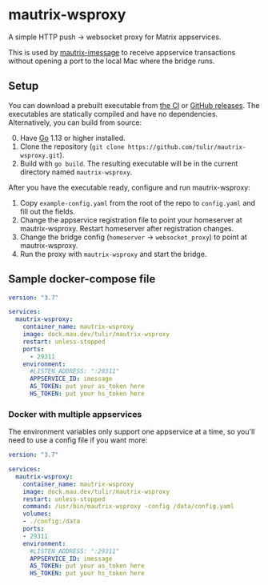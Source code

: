 # mautrix-wsproxy
A simple HTTP push -> websocket proxy for Matrix appservices.

This is used by [mautrix-imessage](https://github.com/tulir/mautrix-imessage)
to receive appservice transactions without opening a port to the local Mac
where the bridge runs.

## Setup
You can download a prebuilt executable from [the CI](https://mau.dev/tulir/mautrix-wsproxy/-/pipelines)
or [GitHub releases](https://github.com/tulir/mautrix-wsproxy/releases). The executables are statically
compiled and have no dependencies. Alternatively, you can build from source:

0. Have [Go](https://golang.org/) 1.13 or higher installed.
1. Clone the repository (`git clone https://github.com/tulir/mautrix-wsproxy.git`).
2. Build with `go build`. The resulting executable will be in the current directory named `mautrix-wsproxy`.

After you have the executable ready, configure and run mautrix-wsproxy:

1. Copy `example-config.yaml` from the root of the repo to `config.yaml` and fill out the fields.
2. Change the appservice registration file to point your homeserver at mautrix-wsproxy.
   Restart homeserver after registration changes.
3. Change the bridge config (`homeserver` -> `websocket_proxy`) to point at mautrix-wsproxy.
4. Run the proxy with `mautrix-wsproxy` and start the bridge.

## Sample docker-compose file
```yaml
version: "3.7"

services:
  mautrix-wsproxy:
    container_name: mautrix-wsproxy
    image: dock.mau.dev/tulir/mautrix-wsproxy
    restart: unless-stopped
    ports:
      - 29311
    environment:
      #LISTEN_ADDRESS: ":29311"
      APPSERVICE_ID: imessage
      AS_TOKEN: put your as_token here
      HS_TOKEN: put your hs_token here
```

### Docker with multiple appservices
The environment variables only support one appservice at a time, so you'll need to use a config file if you want more:

```yaml
version: "3.7"

services:
  mautrix-wsproxy:
    container_name: mautrix-wsproxy
    image: dock.mau.dev/tulir/mautrix-wsproxy
    restart: unless-stopped
    command: /usr/bin/mautrix-wsproxy -config /data/config.yaml
    volumes:
    - ./config:/data
    ports:
    - 29311
    environment:
      #LISTEN_ADDRESS: ":29311"
      APPSERVICE_ID: imessage
      AS_TOKEN: put your as_token here
      HS_TOKEN: put your hs_token here
```
